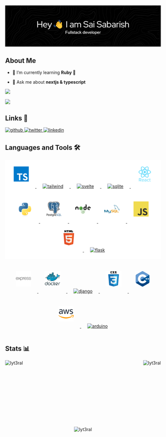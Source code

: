 ![Header](./github-header.png)

## About Me

- 🌱 I’m currently learning **Ruby 💎**

- 💬 Ask me about **nextjs & typescript**

<a href="https://wakatime.com/@lyteral" target="_blank">
  <img src="https://wakatime.com/badge/user/016e0938-ab86-4c40-9840-9460e05f9efc.svg?style=for-the-badge"/>
</a>

![](https://komarev.com/ghpvc/?username=lyt3ral&label=Profile+Visitors&color=000000&style=for-the-badge)

## Links 🔗

<a href="https://github.com/lyt3ral" target="_blank">
<img src=https://img.shields.io/badge/github-%2324292e.svg?&style=for-the-badge&logo=github&logoColor=white alt=github style="margin-bottom: 5px;" />
</a>

<a href="https://twitter.com/lyt3ral" target="_blank">
<img src=https://img.shields.io/badge/twitter-%2300acee.svg?&style=for-the-badge&logo=twitter&logoColor=white alt=twitter style="margin-bottom: 5px;" />
</a>

<a href="https://linkedin.com/in/sai-sabarish" target="_blank">
<img src=https://img.shields.io/badge/linkedin-%231E77B5.svg?&style=for-the-badge&logo=linkedin&logoColor=white alt=linkedin style="margin-bottom: 5px;" />
</a>


## Languages and Tools 🛠️

<div align="center"> 
  <div style="margin-top: 20px;background-color: white">
    <a href="https://www.typescriptlang.org/" target="_blank" > <img src="https://raw.githubusercontent.com/devicons/devicon/master/icons/typescript/typescript-original.svg" alt="typescript" width="50" height="50" style="margin:20px;"/> </a>
    <a href="https://www.vectorlogo.zone/logos/tailwindcss/tailwindcss-icon.svg" target="_blank" > <img src="https://www.vectorlogo.zone/logos/tailwindcss/tailwindcss-icon.svg" alt="tailwind" width="50" height="50" style="margin:20px;"/> </a>
    <a href="https://svelte.dev" target="_blank" > <img src="https://upload.wikimedia.org/wikipedia/commons/1/1b/Svelte_Logo.svg" alt="svelte" width="50" height="50" style="margin:20px;"/> </a>
    <a href="https://www.sqlite.org/" target="_blank" > <img src="https://www.vectorlogo.zone/logos/sqlite/sqlite-icon.svg" alt="sqlite" width="50" height="50" style="margin:20px;"/> </a>
    <a href="https://reactjs.org/" target="_blank" > <img src="https://raw.githubusercontent.com/devicons/devicon/master/icons/react/react-original-wordmark.svg" alt="react" width="50" height="50" style="margin:20px;"/> </a>
    <a href="https://www.python.org" target="_blank" > <img src="https://raw.githubusercontent.com/devicons/devicon/master/icons/python/python-original.svg" alt="python" width="50" height="50" style="margin:20px;"/> </a>
    <a href="https://www.postgresql.org" target="_blank" > <img src="https://raw.githubusercontent.com/devicons/devicon/master/icons/postgresql/postgresql-original-wordmark.svg" alt="postgresql" width="50" height="50" style="margin:20px;"/> </a>
    <a href="https://nodejs.org" target="_blank" > <img src="https://raw.githubusercontent.com/devicons/devicon/master/icons/nodejs/nodejs-original-wordmark.svg" alt="nodejs" width="50" height="50" style="margin:20px;"/> </a>
    <a href="https://www.mysql.com/" target="_blank" > <img src="https://raw.githubusercontent.com/devicons/devicon/master/icons/mysql/mysql-original-wordmark.svg" alt="mysql" width="50" height="50" style="margin:20px;"/> </a>
    <a href="https://developer.mozilla.org/en-US/docs/Web/JavaScript" target="_blank" > <img src="https://raw.githubusercontent.com/devicons/devicon/master/icons/javascript/javascript-original.svg" alt="javascript" width="50" height="50" style="margin:20px;"/> </a>
    <a href="https://www.w3.org/html/" target="_blank" > <img src="https://raw.githubusercontent.com/devicons/devicon/master/icons/html5/html5-original-wordmark.svg" alt="html5" width="50" height="50" style="margin:20px;"/> </a>
    <a href="https://flask.palletsprojects.com/" target="_blank" > <img src="https://www.vectorlogo.zone/logos/pocoo_flask/pocoo_flask-icon.svg" alt="flask" width="50" height="50" style="margin:20px;"/> </a>
  </div>
  <div style="margin-top: 20px;">
    <a href="https://expressjs.com" target="_blank" > <img src="https://raw.githubusercontent.com/devicons/devicon/master/icons/express/express-original-wordmark.svg" alt="express" width="50" height="50" style="margin:20px;"/> </a>
    <a href="https://www.docker.com/" target="_blank" > <img src="https://raw.githubusercontent.com/devicons/devicon/master/icons/docker/docker-original-wordmark.svg" alt="docker" width="50" height="50" style="margin:20px;"/> </a>
    <a href="https://www.djangoproject.com/" target="_blank" > <img src="https://cdn.worldvectorlogo.com/logos/django.svg" alt="django" width="50" height="50" style="margin:20px;"/> </a>
    <a href="https://www.w3schools.com/css/" target="_blank" > <img src="https://raw.githubusercontent.com/devicons/devicon/master/icons/css3/css3-original-wordmark.svg" alt="css3" width="50" height="50" style="margin:20px;"/> </a>
    <a href="https://www.w3schools.com/cpp/" target="_blank" > <img src="https://raw.githubusercontent.com/devicons/devicon/master/icons/cplusplus/cplusplus-original.svg" alt="cplusplus" width="50" height="50" style="margin:20px;"/> </a>
    <a href="https://aws.amazon.com" target="_blank" > <img src="https://raw.githubusercontent.com/devicons/devicon/master/icons/amazonwebservices/amazonwebservices-original-wordmark.svg" alt="aws" width="50" height="50" style="margin:20px;"/> </a>
    <a href="https://www.arduino.cc/" target="_blank" > <img src="https://cdn.worldvectorlogo.com/logos/arduino-1.svg" alt="arduino" width="50" height="50" style="margin:20px;"/> </a>
  </div>
</div>

## Stats 📊

<!-- Displayed in specific rows -->
<div style="display: flex; flex-direction: column; align-items: center;">
  <div style="display: flex; justify-content: space-between; width: 100%; margin-bottom: 20px;">
    <img src="https://github-readme-stats.vercel.app/api/top-langs/?username=lyt3ral&theme=dark&show_icons=true&locale=en&layout=compact" alt="lyt3ral" style="height: 195px;" />
    <img src="https://github-readme-stats.vercel.app/api?username=lyt3ral&show_icons=true&locale=en&theme=dark" alt="lyt3ral" style="align-self: flex-start;" />
  </div>

  <div style="display: flex; justify-content: center;">
    <img src="https://github-readme-streak-stats.herokuapp.com/?user=lyt3ral&theme=dark" alt="lyt3ral" style="height: 200px;" />
  </div>
</div>
